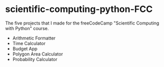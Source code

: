 # scientific-computing-python-FCC
The five projects that I made for the freeCodeCamp "Scientific Computing with Python" course.
- Arithmetic Formatter
- Time Calculator
- Budget App
- Polygon Area Calculator
- Probability Calculator

